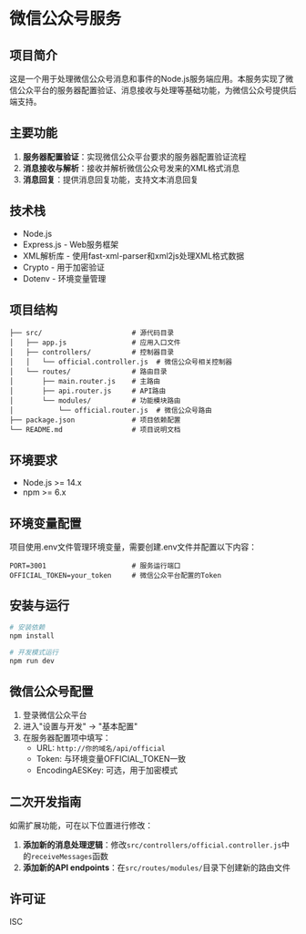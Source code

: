 # 微信公众号服务

## 项目简介

这是一个用于处理微信公众号消息和事件的Node.js服务端应用。本服务实现了微信公众平台的服务器配置验证、消息接收与处理等基础功能，为微信公众号提供后端支持。

## 主要功能

1. **服务器配置验证**：实现微信公众平台要求的服务器配置验证流程
2. **消息接收与解析**：接收并解析微信公众号发来的XML格式消息
3. **消息回复**：提供消息回复功能，支持文本消息回复

## 技术栈

- Node.js
- Express.js - Web服务框架
- XML解析库 - 使用fast-xml-parser和xml2js处理XML格式数据
- Crypto - 用于加密验证
- Dotenv - 环境变量管理

## 项目结构

```
├── src/                      # 源代码目录
│   ├── app.js                # 应用入口文件
│   ├── controllers/          # 控制器目录
│   │   └── official.controller.js  # 微信公众号相关控制器
│   └── routes/               # 路由目录
│       ├── main.router.js    # 主路由
│       ├── api.router.js     # API路由
│       └── modules/          # 功能模块路由
│           └── official.router.js  # 微信公众号路由
├── package.json              # 项目依赖配置
└── README.md                 # 项目说明文档
```

## 环境要求

- Node.js >= 14.x
- npm >= 6.x

## 环境变量配置

项目使用.env文件管理环境变量，需要创建.env文件并配置以下内容：

```
PORT=3001                     # 服务运行端口
OFFICIAL_TOKEN=your_token     # 微信公众平台配置的Token
```

## 安装与运行

```bash
# 安装依赖
npm install

# 开发模式运行
npm run dev
```

## 微信公众号配置

1. 登录微信公众平台
2. 进入"设置与开发" -> "基本配置"
3. 在服务器配置项中填写：
   - URL: `http://你的域名/api/official`
   - Token: 与环境变量OFFICIAL_TOKEN一致
   - EncodingAESKey: 可选，用于加密模式

## 二次开发指南

如需扩展功能，可在以下位置进行修改：

1. **添加新的消息处理逻辑**：修改`src/controllers/official.controller.js`中的`receiveMessages`函数
2. **添加新的API endpoints**：在`src/routes/modules/`目录下创建新的路由文件

## 许可证

ISC
